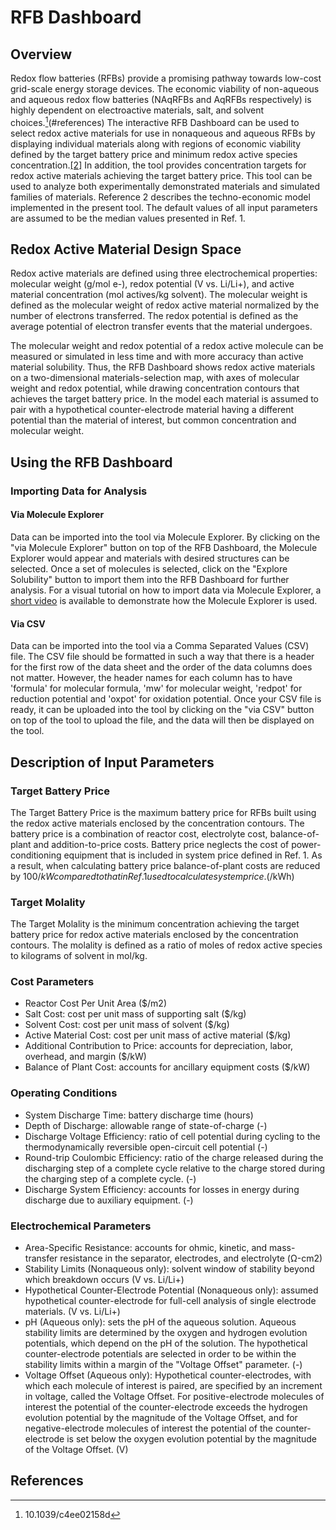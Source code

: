 # RFB Dashboard
## Overview
Redox flow batteries (RFBs) provide a promising pathway towards low-cost grid-scale energy storage devices. The economic viability of non-aqueous and aqueous redox flow batteries (NAqRFBs and AqRFBs respectively) is highly dependent on electroactive materials, salt, and solvent choices.[^1](#references) The interactive RFB Dashboard can be used to select redox active materials for use in nonaqueous and aqueous RFBs by displaying individual materials along with regions of economic viability defined by the target battery price and minimum redox active species concentration.[[2]](#references) In addition, the tool provides concentration targets for redox active materials achieving the target battery price. This tool can be used to analyze both experimentally demonstrated materials and simulated families of materials. Reference 2 describes the techno-economic model implemented in the present tool. The default values of all input parameters are assumed to be the median values presented in Ref. 1.

## Redox Active Material Design Space
Redox active materials are defined using three electrochemical properties: molecular weight (g/mol e-), redox potential (V vs. Li/Li+), and active material concentration (mol actives/kg solvent). The molecular weight is defined as the molecular weight of redox active material normalized by the number of electrons transferred. The redox potential is defined as the average potential of electron transfer events that the material undergoes.

The molecular weight and redox potential of a redox active molecule can be measured or simulated in less time and with more accuracy than active material solubility. Thus, the RFB Dashboard shows redox active materials on a two-dimensional materials-selection map, with axes of molecular weight and redox potential, while drawing concentration contours that achieves the target battery price. In the model each material is assumed to pair with a hypothetical counter-electrode material having a different potential than the material of interest, but common concentration and molecular weight.

## Using the RFB Dashboard
### Importing Data for Analysis
#### Via Molecule Explorer
Data can be imported into the tool via Molecule Explorer. By clicking on the "via Molecule Explorer" button on top of the RFB Dashboard, the Molecule Explorer would appear and materials with desired structures can be selected. Once a set of molecules is selected, click on the "Explore Solubility" button to import them into the RFB Dashboard for further analysis. For a visual tutorial on how to import data via Molecule Explorer, a [short video](https://www.youtube.com/watch?v=w5NHcwujX30) is available to demonstrate how the Molecule Explorer is used.

#### Via CSV
Data can be imported into the tool via a Comma Separated Values (CSV) file. The CSV file should be formatted in such a way that there is a header for the first row of the data sheet and the order of the data columns does not matter. However, the header names for each column has to have 'formula' for molecular formula, 'mw' for molecular weight, 'redpot' for reduction potential and 'oxpot' for oxidation potential. Once your CSV file is ready, it can be uploaded into the tool by clicking on the "via CSV" button on top of the tool to upload the file, and the data will then be displayed on the tool.

## Description of Input Parameters
### Target Battery Price
The Target Battery Price is the maximum battery price for RFBs built using the redox active materials enclosed by the concentration contours. The battery price is a combination of reactor cost, electrolyte cost, balance-of-plant and addition-to-price costs. Battery price neglects the cost of power-conditioning equipment that is included in system price defined in Ref. 1. As a result, when calculating battery price balance-of-plant costs are reduced by $100/kW compared to that in Ref. 1 used to calculate system price. ($/kWh)

### Target Molality
The Target Molality is the minimum concentration achieving the target battery price for redox active materials enclosed by the concentration contours. The molality is defined as a ratio of moles of redox active species to kilograms of solvent in mol/kg.

### Cost Parameters
* Reactor Cost Per Unit Area ($/m2)
* Salt Cost: cost per unit mass of supporting salt ($/kg)
* Solvent Cost: cost per unit mass of solvent ($/kg)
* Active Material Cost: cost per unit mass of active material ($/kg)
* Additional Contribution to Price: accounts for depreciation, labor, overhead, and margin ($/kW)
* Balance of Plant Cost: accounts for ancillary equipment costs ($/kW)

### Operating Conditions
* System Discharge Time: battery discharge time (hours)
* Depth of Discharge: allowable range of state-of-charge (-)
* Discharge Voltage Efficiency: ratio of cell potential during cycling to the thermodynamically reversible open-circuit cell potential (-)
* Round-trip Coulombic Efficiency: ratio of the charge released during the discharging step of a complete cycle relative to the charge stored during the charging step of a complete cycle. (-)
* Discharge System Efficiency: accounts for losses in energy during discharge due to auxiliary equipment. (-)

### Electrochemical Parameters
* Area-Specific Resistance: accounts for ohmic, kinetic, and mass-transfer resistance in the separator, electrodes, and electrolyte (Ω-cm2)
* Stability Limits (Nonaqueous only): solvent window of stability beyond which breakdown occurs (V vs. Li/Li+)
* Hypothetical Counter-Electrode Potential (Nonaqueous only): assumed hypothetical counter-electrode for full-cell analysis of single electrode materials. (V vs. Li/Li+)
* pH (Aqueous only): sets the pH of the aqueous solution. Aqueous stability limits are determined by the oxygen and hydrogen evolution potentials, which depend on the pH of the solution. The hypothetical counter-electrode potentials are selected in order to be within the stability limits within a margin of the "Voltage Offset" parameter. (-)
* Voltage Offset (Aqueous only): Hypothetical counter-electrodes, with which each molecule of interest is paired, are specified by an increment in voltage, called the Voltage Offset. For positive-electrode molecules of interest the potential of the counter-electrode exceeds the hydrogen evolution potential by the magnitude of the Voltage Offset, and for negative-electrode molecules of interest the potential of the counter-electrode is set below the oxygen evolution potential by the magnitude of the Voltage Offset. (V)

## References
 [^1]: 10.1039/c4ee02158d 
 [^2]: 10.1016/j.jpowsour.2016.08.129
